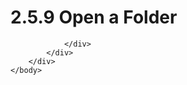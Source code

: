 <html dir="LTR" xmlns:mshelp="http://msdn.microsoft.com/mshelp" xmlns:ddue="http://ddue.schemas.microsoft.com/authoring/2003/5" xmlns:xlink="http://www.w3.org/1999/xlink" xmlns:tool="http://www.microsoft.com/tooltip">
    <head>
        <meta http-equiv="Content-Type" content="text/html; CHARSET=utf-8"></meta>
        <meta name="save" content="history"></meta>
        <title>2.5.9 Open a Folder</title>
        <xml>
            <mshelp:toctitle title="2.5.9 Open a Folder"></mshelp:toctitle>
            <mshelp:rltitle title="[MS-OXPROTO]: Open a Folder"></mshelp:rltitle>
            <mshelp:keyword index="A" term="c17348f9-48a3-48ca-a6d7-783f26af9159"></mshelp:keyword>
            <mshelp:attr name="DCSext.ContentType" value="open specification"></mshelp:attr>
            <mshelp:attr name="AssetID" value="c17348f9-48a3-48ca-a6d7-783f26af9159"></mshelp:attr>
            <mshelp:attr name="TopicType" value="kbRef"></mshelp:attr>
            <mshelp:attr name="DCSext.Title" value="[MS-OXPROTO]: Open a Folder" />
        </xml>
    </head>
    <body>
        <div id="header">
            <h1 class="heading">2.5.9 Open a Folder</h1>
        </div>
        <div id="mainSection">
            <div id="mainBody">
                <div id="allHistory" class="saveHistory"></div>
                <div id="sectionSection0" class="section" name="collapseableSection">
                    


                </div>
            </div>
        </div>
    </body>
</html>